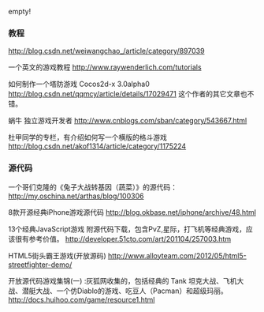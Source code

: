 empty!

### 教程
http://blog.csdn.net/weiwangchao_/article/category/897039


一个英文的游戏教程   http://www.raywenderlich.com/tutorials


如何制作一个塔防游戏 Cocos2d-x 3.0alpha0  http://blog.csdn.net/qqmcy/article/details/17029471    这个作者的其它文章也不错。

蜗牛 独立游戏开发者   http://www.cnblogs.com/sban/category/543667.html


杜甲同学的专栏，有介绍如何写一个横版的格斗游戏 http://blog.csdn.net/akof1314/article/category/1175224



### 源代码


一个哥们克隆的《兔子大战转基因（蔬菜）》的源代码：   http://my.oschina.net/arthas/blog/100306


8款开源经典iPhone游戏源代码 http://blog.okbase.net/iphone/archive/48.html

13个经典JavaScript游戏 附源代码下载，包含PvZ,星际，打飞机等经典游戏，应该很有参考价值。
http://developer.51cto.com/art/201104/257003.htm


HTML5街头霸王游戏(开放源码)  http://www.alloyteam.com/2012/05/html5-streetfighter-demo/

开放源代码游戏集锦(一) :灰狐网收集的，包括经典的 Tank 坦克大战、飞机大战、潜艇大战、一个仿Diablo的游戏、吃豆人（Pacman）和超级玛丽。
http://docs.huihoo.com/game/resource1.html



